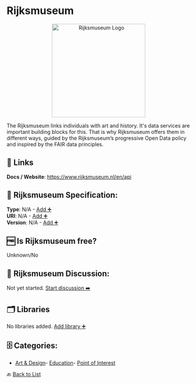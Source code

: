 # Rijksmuseum
<p align="center">
    <img width="256" src="https://raw.githubusercontent.com/apis-list/apis-list/main/apis/rijksmuseum/logo_256x256.png" alt="Rijksmuseum Logo"/>
</p>
The Rijksmuseum links individuals with art and history. It's data services are important building blocks for this. That is why Rijksmuseum offers them in different ways, guided by the Rijksmuseum’s progressive Open Data policy and inspired by the FAIR data principles.

##  🔗 Links
**Docs / Website**: https://www.rijksmuseum.nl/en/api

## 🧬 Rijksmuseum Specification:
**Type**: N/A - [Add ➕](https://github.com/apis-list/apis-list/edit/main/apis/rijksmuseum/rijksmuseum.yaml)  
**URI**: N/A - [Add ➕](https://github.com/apis-list/apis-list/edit/main/apis/rijksmuseum/rijksmuseum.yaml)  
**Version**: N/A - [Add ➕](https://github.com/apis-list/apis-list/edit/main/apis/rijksmuseum/rijksmuseum.yaml)

## 🆓 Is Rijksmuseum free?
 Unknown/No 

## 💬 Rijksmuseum Discussion:
Not yet started. [Start discussion ➡️](https://github.com/apis-list/apis-list/discussions/new)

## 🗂️ Libraries

No libraries added. [Add library ➕](https://github.com/apis-list/apis-list/edit/main/apis/rijksmuseum/rijksmuseum.yaml)    


## 🗄️ Categories:
- [Art & Design](https://github.com/apis-list/apis-list#art--design-)- [Education](https://github.com/apis-list/apis-list#education-)- [Point of Interest](https://github.com/apis-list/apis-list#point-of-interest-)

🔙  [Back to List](https://github.com/apis-list/apis-list)
